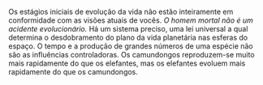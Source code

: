 ﻿Os estágios iniciais de evolução da vida não estão inteiramente em conformidade com as visões atuais de vocês. *O homem mortal não é um acidente evolucionário.* Há um sistema preciso, uma lei universal a qual determina o desdobramento do plano da vida planetária nas esferas do espaço. O tempo e a produção de grandes números de uma espécie não são as influências controladoras. Os camundongos reproduzem-se muito mais rapidamente do que os elefantes, mas os elefantes evoluem mais rapidamente do que os camundongos.